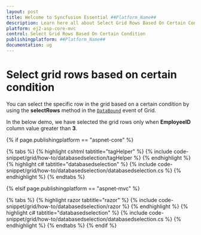 ```yaml
---
layout: post
title: Welcome to Syncfusion Essential ##Platform_Name##
description: Learn here all about Select Grid Rows Based On Certain Condition of Syncfusion Essential ##Platform_Name## widgets based on HTML5 and jQuery.
platform: ej2-asp-core-mvc
control: Select Grid Rows Based On Certain Condition
publishingplatform: ##Platform_Name##
documentation: ug
---
```



# Select grid rows based on certain condition

You can select the specific row in the grid based on a certain condition by using the **selectRows** method in the [`DataBound`](https://help.syncfusion.com/cr/aspnetcore-js2/Syncfusion.EJ2.Grids.Grid.html#Syncfusion_EJ2_Grids_Grid_DataBound) event of Grid.

In the below demo, we have selected the grid rows only when **EmployeeID** column value greater than **3**.

{% if page.publishingplatform == "aspnet-core" %}

{% tabs %}
{% highlight cshtml tabtitle="tagHelper" %}
{% include code-snippet/grid/how-to/databasedselection/tagHelper %}
{% endhighlight %}
{% highlight c# tabtitle="databasedselection" %}
{% include code-snippet/grid/how-to/databasedselection/databasedselection.cs %}
{% endhighlight %}
{% endtabs %}

{% elsif page.publishingplatform == "aspnet-mvc" %}

{% tabs %}
{% highlight razor tabtitle="razor" %}
{% include code-snippet/grid/how-to/databasedselection/razor %}
{% endhighlight %}
{% highlight c# tabtitle="databasedselection" %}
{% include code-snippet/grid/how-to/databasedselection/databasedselection.cs %}
{% endhighlight %}
{% endtabs %}
{% endif %}


